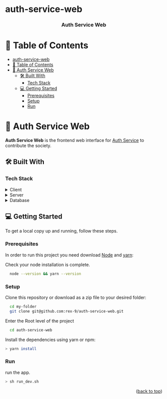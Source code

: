 # auth-service-web

<a name="readme-top"></a>

<div align="center">
  <h3><b>Auth Service Web</b></h3>
</div>

<!-- TABLE OF CONTENTS -->

# 📗 Table of Contents

- [auth-service-web](#auth-service-web)
- [📗 Table of Contents](#-table-of-contents)
- [📖 Auth Service Web ](#-auth-service-web-)
  - [🛠 Built With ](#-built-with-)
    - [Tech Stack ](#tech-stack-)
  - [💻 Getting Started ](#-getting-started-)
    - [Prerequisites](#prerequisites)
    - [Setup](#setup)
    - [Run](#run)

<!-- PROJECT DESCRIPTION -->

# 📖 Auth Service Web <a name="about-project"></a>

**Auth Service Web** is the frontend web interface for [Auth Service](https://google.com/) to contribute the society.

## 🛠 Built With <a name="built-with"></a>

### Tech Stack <a name="tech-stack"></a>

<details>
  <summary>Client</summary>
  <ul>
    <li><a href="https://react.dev/">React</a></li>
    <li><a href="https://tailwindcss.com/">TailwindCSS</a></li>
    <li><a href="https://www.typescriptlang.org/">TypeScript</a></li>
    <li><a href="https://vitejs.dev/">Vite</a></li>
  </ul>
</details>

<details>
  <summary>Server</summary>
  <ul>
    <li><a href="https://rubyonrails.org/">Ruby on Rails</a></li>
  </ul>
</details>

<details>
<summary>Database</summary>
  <ul>
    <li><a href="https://www.postgresql.org/">PostgreSQL</a></li>
  </ul>
</details>

<!-- GETTING STARTED -->

## 💻 Getting Started <a name="getting-started"></a>

To get a local copy up and running, follow these steps.

### Prerequisites

In order to run this project you need download [Node](https://nodejs.org/en) and [yarn](https://yarnpkg.com/):

Check your node installation is complete.

```sh
  node --version && yarn --version
```

### Setup

Clone this repository or download as a zip file to your desired folder:

```sh
  cd my-folder
  git clone git@github.com:rex-9/auth-service-web.git
```

Enter the Root level of the project

```sh
  cd auth-service-web
```

Install the dependencies using yarn or npm:

```sh
> yarn install
```

### Run

run the app.

```sh
> sh run_dev.sh
```

<p align="right">(<a href="#readme-top">back to top</a>)</p>
